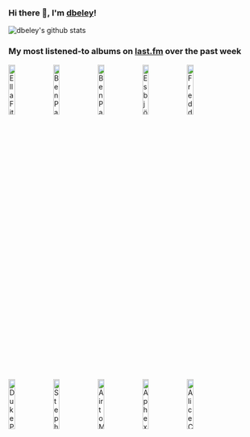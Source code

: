 ### Hi there 👋, I'm [dbeley](https://dbeley.ovh/en)!

![dbeley's github stats](https://github-readme-stats.vercel.app/api?username=dbeley)

### My most listened-to albums on [last.fm](https://www.last.fm/user/d_beley) over the past week

[<img src='https://lastfm.freetls.fastly.net/i/u/300x300/057edfedfc570f768efe772096f7c542.jpg' width='16%' height='16%' alt='Ella Fitzgerald - The Complete Ella in Berlin: Mack the Knife (live)'>](https://www.last.fm/music/ella%2bfitzgerald/the%2bcomplete%2bella%2bin%2bberlin%253a%2bmack%2bthe%2bknife%2b%2528live%2529)&nbsp;
[<img src='https://lastfm.freetls.fastly.net/i/u/300x300/9814f9d5aebc1cbe48f1f5bcde85af4d.jpg' width='16%' height='16%' alt='Ben Paterson - Essential Elements'>](https://www.last.fm/music/ben%2bpaterson/essential%2belements)&nbsp;
[<img src='https://lastfm.freetls.fastly.net/i/u/300x300/20d1b449814341b2a2133e0cc9539a59.jpg' width='16%' height='16%' alt='Ben Paterson - Blues for Oscar'>](https://www.last.fm/music/ben%2bpaterson/blues%2bfor%2boscar)&nbsp;
[<img src='https://lastfm.freetls.fastly.net/i/u/300x300/9b19605ed5724ddf96f1dbea92fa8ded.png' width='16%' height='16%' alt='Esbjörn Svensson Trio - Tuesday Wonderland'>](https://www.last.fm/music/esbj%25c3%25b6rn%2bsvensson%2btrio/tuesday%2bwonderland)&nbsp;
[<img src='https://lastfm.freetls.fastly.net/i/u/300x300/c2ebee2cc17148f5c85c1c795b967f5c.jpg' width='16%' height='16%' alt='Freddie Redd Quintet - Shades of Redd'>](https://www.last.fm/music/freddie%2bredd%2bquintet/shades%2bof%2bredd)&nbsp;
<br>
[<img src='https://lastfm.freetls.fastly.net/i/u/300x300/a82ff791f31cf4d743bba519931b3a23.jpg' width='16%' height='16%' alt='Duke Pearson - Sweet Honey Bee'>](https://www.last.fm/music/duke%2bpearson/sweet%2bhoney%2bbee)&nbsp;
[<img src='https://lastfm.freetls.fastly.net/i/u/300x300/c98c05394deea54872bed7462ffbc2be.jpg' width='16%' height='16%' alt='Stephen Malkmus - Stephen Malkmus'>](https://www.last.fm/music/stephen%2bmalkmus/stephen%2bmalkmus)&nbsp;
[<img src='https://lastfm.freetls.fastly.net/i/u/300x300/0c15072235f22a5c91b856f998c7173c.jpg' width='16%' height='16%' alt='Airto Moreira - Free'>](https://www.last.fm/music/airto%2bmoreira/free)&nbsp;
[<img src='https://lastfm.freetls.fastly.net/i/u/300x300/00ce7410e6cfd2d0f9f1d847aa793daf.jpg' width='16%' height='16%' alt='Aphex Twin - Selected Ambient Works 85–92'>](https://www.last.fm/music/aphex%2btwin/selected%2bambient%2bworks%2b85%25e2%2580%259392)&nbsp;
[<img src='https://lastfm.freetls.fastly.net/i/u/300x300/e926e3986f1d00dc3d2b5536b80414b5.jpg' width='16%' height='16%' alt='Alice Coltrane - Journey in Satchidananda'>](https://www.last.fm/music/alice%2bcoltrane/journey%2bin%2bsatchidananda)&nbsp;
<br>
